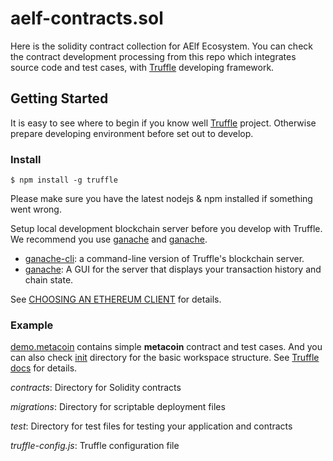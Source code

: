 # aelf-contracts.sol

Here is the solidity contract collection for AElf Ecosystem. You can check the contract development processing from this repo 
which integrates source code and test cases, with [Truffle](https://www.trufflesuite.com/) developing framework.


## Getting Started

It is easy to see where to begin if you know well [Truffle](https://github.com/trufflesuite/truffle) project. 
Otherwise prepare developing environment before set out to develop. 

### Install

```
$ npm install -g truffle
```

Please make sure you have the latest nodejs & npm installed if something went wrong. 

Setup local development blockchain server before you develop with Truffle. 
We recommend you use [ganache](https://truffleframework.com/ganache/) and [ganache](https://truffleframework.com/ganache/).

+  [ganache-cli](https://github.com/trufflesuite/ganache-cli): a command-line version of Truffle's blockchain server.
+  [ganache](https://truffleframework.com/ganache/): A GUI for the server that displays your transaction history and chain state.

See [CHOOSING AN ETHEREUM CLIENT](https://www.trufflesuite.com/docs/truffle/reference/choosing-an-ethereum-client) for details.


### Example

[demo.metacoin](demo.metacoin) contains simple **metacoin** contract and test cases. 
And you can also check [init](init) directory for the basic workspace structure. 
See [Truffle docs](https://www.trufflesuite.com/docs/truffle/overview) for details.

*contracts*: Directory for Solidity contracts

*migrations*: Directory for scriptable deployment files

*test*: Directory for test files for testing your application and contracts

*truffle-config.js*: Truffle configuration file


